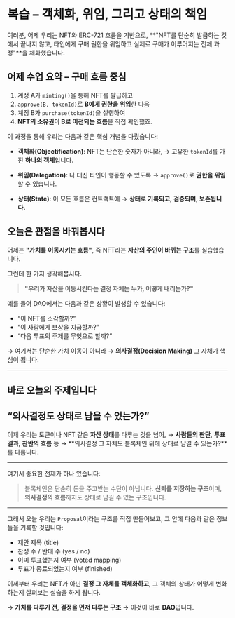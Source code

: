 # 복습 – 객체화, 위임, 그리고 상태의 책임

여러분, 어제 우리는 NFT와 ERC-721 흐름을 기반으로,
**"NFT를 단순히 발급하는 것에서 끝나지 않고, 타인에게 구매 권한을 위임하고 실제로 구매가 이루어지는 전체 과정"**을 체화했습니다.

## 어제 수업 요약 – 구매 흐름 중심

1. 계정 A가 `minting()`을 통해 NFT를 발급하고
2. `approve(B, tokenId)`로 **B에게 권한을 위임**한 다음
3. 계정 B가 `purchase(tokenId)`을 실행하여
4. **NFT의 소유권이 B로 이전되는 흐름**을 직접 확인했죠.

이 과정을 통해 우리는 다음과 같은 핵심 개념을 다뤘습니다:

- **객체화(Objectification)**: NFT는 단순한 숫자가 아니라,
  → 고유한 `tokenId`를 가진 **하나의 객체**입니다.

- **위임(Delegation)**: 나 대신 타인이 행동할 수 있도록
  → `approve()`로 **권한을 위임**할 수 있습니다.

- **상태(State)**: 이 모든 흐름은 컨트랙트에
  → **상태로 기록되고, 검증되며, 보존됩니다.**

## 오늘은 관점을 바꿔봅시다

어제는 **"가치를 이동시키는 흐름"**, 즉
NFT라는 **자산의 주인이 바뀌는 구조**를 실습했습니다.

그런데 한 가지 생각해봅시다.

> **"우리가 자산을 이동시킨다는 결정 자체는 누가, 어떻게 내리는가?"**

예를 들어 DAO에서는 다음과 같은 상황이 발생할 수 있습니다:

- “이 NFT를 소각할까?”
- “이 사람에게 보상을 지급할까?”
- “다음 투표의 주제를 무엇으로 할까?”

→ 여기서는 단순한 가치 이동이 아니라
→ **의사결정(Decision Making)** 그 자체가 핵심이 됩니다.

---

## 바로 오늘의 주제입니다

## **“의사결정도 상태로 남을 수 있는가?”**

이제 우리는 토큰이나 NFT 같은 **자산 상태**를 다루는 것을 넘어,
→ **사람들의 판단**, **투표 결과**, **찬반의 흐름** 등
→ **의사결정 그 자체도 블록체인 위에 상태로 남길 수 있는가?**를 다룹니다.

---

여기서 중요한 전제가 하나 있습니다:

> 블록체인은 단순히 돈을 주고받는 수단이 아닙니다.
> **신뢰를 저장하는 구조**이며,
> **의사결정의 흐름**까지도 상태로 남길 수 있는 구조입니다.

---

그래서 오늘 우리는 `Proposal`이라는 구조를 직접 만들어보고,
그 안에 다음과 같은 정보들을 기록할 것입니다:

- 제안 제목 (title)
- 찬성 수 / 반대 수 (yes / no)
- 이미 투표했는지 여부 (voted mapping)
- 투표가 종료되었는지 여부 (finished)

이제부터 우리는
NFT가 아닌 **결정 그 자체를 객체화하고**,
그 객체의 상태가 어떻게 변화하는지 살펴보는 실습을 하게 됩니다.

→ **가치를 다루기 전, 결정을 먼저 다루는 구조**
→ 이것이 바로 **DAO**입니다.
